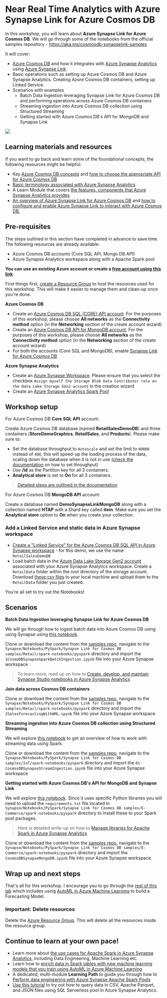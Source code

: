 # Near Real Time Analytics with Azure Synapse Link for Azure Cosmos DB

In this workshop, you will learn about **Azure Synapse Link for Azure Cosmos DB**. We will go through some of the notebooks from the official samples repository - https://aka.ms/cosmosdb-synapselink-samples

It will cover:

- [Azure Cosmos DB](https://docs.microsoft.com/azure/cosmos-db/?WT.mc_id=data-11340-abhishgu) and how it integrates with [Azure Synapse Analytics](https://docs.microsoft.com/azure/synapse-analytics/?WT.mc_id=data-11340-abhishgu) using [Azure Synapse Link](https://docs.microsoft.com/azure/cosmos-db/synapse-link?toc=/azure/synapse-analytics/toc.json&bc=/azure/synapse-analytics/breadcrumb/toc.json&WT.mc_id=data-11340-abhishgu).
- Basic operations such as setting up Azure Cosmos DB and Azure Synapse Analytics. Creating Azure Cosmos DB containers, setting up Linked Service.
- Scenarios with examples
    - Batch Data Ingestion leveraging Synapse Link for Azure Cosmos DB and performing operations across Azure Cosmos DB containers
    - Streaming ingestion into Azure Cosmos DB collection using Structured Streaming
    - Getting started with Azure Cosmos DB's API for MongoDB and Synapse Link

![](https://docs.microsoft.com/en-us/azure/cosmos-db/media/synapse-link/synapse-analytics-cosmos-db-architecture.png)

## Learning materials and resources

If you want to go back and learn some of the foundational concepts, the following resources might be helpful:

- Key [Azure Cosmos DB concepts](https://docs.microsoft.com/azure/cosmos-db/account-databases-containers-items?WT.mc_id=data-11340-abhishgu) and [how to choose the appropriate API for Azure Cosmos DB](https://docs.microsoft.com/learn/modules/choose-api-for-cosmos-db/?WT.mc_id=data-11340-abhishgu)
- [Basic terminology associated with Azure Synapse Analytics](https://docs.microsoft.com/azure/synapse-analytics/overview-terminology?WT.mc_id=data-11340-abhishgu) 
- A Learn Module that covers [the features, components that Azure Synapse Analytics provides](https://docs.microsoft.com/learn/modules/introduction-azure-synapse-analytics/?WT.mc_id=data-11340-abhishgu)
- [An overview of Azure Synapse Link for Azure Cosmos DB](https://docs.microsoft.com/azure/cosmos-db/synapse-link?WT.mc_id=data-11340-abhishgu) and [how to configure and enable Azure Synapse Link to interact with Azure Cosmos DB.](https://docs.microsoft.com/learn/modules/configure-azure-synapse-link-with-azure-cosmos-db/?WT.mc_id=data-11340-abhishgu)

## Pre-requisites

The steps outlined in this section have completed in advance to save time. The following resources are already available:

- Azure Cosmos DB accounts (Core SQL API, Mongo DB API)
- Azure Synapse Analytics workspace along with a Apache Spark pool

**You can use an existing Azure account or create a [free account using this link](https://aka.ms/azure-account-free)**

First things first, [create a Resource Group](https://docs.microsoft.com/azure/azure-resource-manager/management/manage-resource-groups-portal?WT.mc_id=data-11340-abhishgu#create-resource-groups) to host the resources used for this workshop. This will make it easier to manage them and clean-up once you're done.

**Azure Cosmos DB**

- Create an [Azure Cosmos DB SQL (CORE) API account](https://docs.microsoft.com/en-us/azure/cosmos-db/create-cosmosdb-resources-portal?WT.mc_id=data-11340-abhishgu#create-an-azure-cosmos-db-account). For the purposes of this workshop, please choose **All networks** as the **Connectivity method** option (in the **Networking** section of the create account wizard)
- Create an [Azure Cosmos DB API for MongoDB account](https://docs.microsoft.com/azure/cosmos-db/create-mongodb-dotnet?WT.mc_id=data-11340-abhishgu#create-a-database-account). For the purposes of this workshop, please choose **All networks** as the **Connectivity method** option (in the **Networking** section of the create account wizard)
- For both the accounts (Core SQL and MongoDB), enable [Synapse Link for Azure Cosmos DB](https://docs.microsoft.com/en-us/azure/cosmos-db/configure-synapse-link?WT.mc_id=data-11340-abhishgu#enable-synapse-link)

**Azure Synapse Analytics**

- Create an [Azure Synapse Workspace](https://docs.microsoft.com/azure/synapse-analytics/quickstart-create-workspace?WT.mc_id=data-11340-abhishgu). Please ensure that you select the checkbox `Assign myself the Storage Blob Data Contributor role on the Data Lake Storage Gen2 account` in the creation wizard
- Create an [Azure Synapse Analytics Spark Pool](https://docs.microsoft.com/azure/synapse-analytics/quickstart-create-apache-spark-pool-portal?WT.mc_id=data-11340-abhishgu)


## Workshop setup

For Azure Cosmos DB **Core SQL API** account:

Create Azure Cosmos DB database (named **RetailSalesDemoDB**) and three containers (**StoreDemoGraphics**, **RetailSales**, and **Products**). Please make sure to:

- Set the database throughput to `Autoscale` and set the limit to `40000` instead of `400`, this will speed-up the loading process of the data, scaling down the database when it is not in use ([check the documentation](https://docs.microsoft.com/azure/cosmos-db/provision-throughput-autoscale?WT.mc_id=data-11340-abhishgu) on how to set throughput)
- Use **/id** as the Partition key for all 3 containers.
- **Analytical store** is set to **On** for all 3 containers.

> [Detailed steps are outlined in the documentation](https://docs.microsoft.com/azure/cosmos-db/configure-synapse-link?WT.mc_id=reactor-3reg-reactor&WT.mc_id=data-11340-abhishgu#create-analytical-ttl)

For Azure Cosmos DB **MongoDB API** account:

Create a database named **DemoSynapseLinkMongoDB** along with a collection named **HTAP** with a Shard key called **item**. Make sure you set the **Analytical store** option to **On** when you create your collection.

### Add a Linked Service and static data in Azure Synapse workspace

- [Create a "Linked Service" for the Azure Cosmos DB SQL API in Azure Synapse workspace](https://docs.microsoft.com/azure/synapse-analytics/synapse-link/how-to-connect-synapse-link-cosmos-db?toc=/azure/cosmos-db/toc.json&bc=/azure/cosmos-db/breadcrumb/toc.json&WT.mc_id=data-11340-abhishgu#connect-an-azure-cosmos-db-database-to-an-azure-synapse-workspace) - for this demo, we use the name `RetailSalesDemoDB`
- Load batch data in the [Azure Data Lake Storage Gen2 account](https://docs.microsoft.com/azure/storage/blobs/data-lake-storage-introduction?WT.mc_id=data-11340-abhishgu) associated with your Azure Synapse Analytics workspace. Create a `RetailData` folder within the root directory of the storage account. Download [these csv files](https://github.com/Azure-Samples/Synapse/tree/master/Notebooks/PySpark/Synapse%20Link%20for%20Cosmos%20DB%20samples/Retail/RetailData) to your local machine and upload them to the  `RetailData` folder you just created.

You're all set to try out the Notebooks!

## Scenarios

**Batch Data Ingestion leveraging Synapse Link for Azure Cosmos DB**

We will go through how to ingest batch data into Azure Cosmos DB using using Synapse using [this notebook](https://github.com/Azure-Samples/Synapse/blob/master/Notebooks/PySpark/Synapse%20Link%20for%20Cosmos%20DB%20samples/Retail/spark-notebooks/pyspark/1CosmoDBSynapseSparkBatchIngestion.ipynb).

Clone or download the content from the [samples repo](https://github.com/Azure-Samples/Synapse), navigate to the `Synapse/Notebooks/PySpark/Synapse Link for Cosmos DB samples/Retail/spark-notebooks/pyspark` directory and import the `1CosmoDBSynapseSparkBatchIngestion.ipynb` file into your Azure Synapse workspace

> To learn more, read up on how to [Create, develop, and maintain Synapse Studio notebooks in Azure Synapse Analytics](https://docs.microsoft.com/azure/synapse-analytics/spark/apache-spark-development-using-notebooks?tabs=classical&WT.mc_id=data-11340-abhishgu)

**Join data across Cosmos DB containers**

Clone or download the content from the [samples repo](https://github.com/Azure-Samples/Synapse), navigate to the `Synapse/Notebooks/PySpark/Synapse Link for Cosmos DB samples/Retail/spark-notebooks/pyspark` directory and import the `2SalesForecastingWithAML.ipynb` file into your Azure Synapse workspace

**Streaming ingestion into Azure Cosmos DB collection using Structured Streaming**

We will explore [this notebook](https://github.com/Azure-Samples/Synapse/blob/master/Notebooks/PySpark/Synapse%20Link%20for%20Cosmos%20DB%20samples/IoT/spark-notebooks/pyspark/01-CosmosDBSynapseStreamIngestion.ipynb) to get an overview of how to work with streaming data using Spark.

Clone or download the content from the [samples repo](https://github.com/Azure-Samples/Synapse), navigate to the `Synapse/Notebooks/PySpark/Synapse Link for Cosmos DB samples/IoT/spark-notebooks/pyspark` directory and import the `01-CosmosDBSynapseStreamIngestion.ipynb` file into your Azure Synapse workspace

**Getting started with Azure Cosmos DB's API for MongoDB and Synapse Link**

We will explore [this notebook](https://github.com/Azure-Samples/Synapse/blob/master/Notebooks/PySpark/Synapse%20Link%20for%20Cosmos%20DB%20samples/IoT/spark-notebooks/pyspark/01-CosmosDBSynapseStreamIngestion.ipynb). Since it uses specific Python libraries you will need to upload the `requirements.txt` file located in `Synapse/Notebooks/PySpark/Synapse Link for Cosmos DB samples/E-Commerce/spark-notebooks/pyspark` directory to install these to your Spark pool packages.

> Here is detailed write-up on how to [Manage libraries for Apache Spark in Azure Synapse Analytics](https://docs.microsoft.com/azure/synapse-analytics/spark/apache-spark-azure-portal-add-libraries?WT.mc_id=data-11340-abhishgu)

Clone or download the content from the [samples repo](https://github.com/Azure-Samples/Synapse), navigate to the `Synapse/Notebooks/PySpark/Synapse Link for Cosmos DB samples/E-Commerce/spark-notebooks/pyspark` directory and import the `CosmosDBSynapseMongoDB.ipynb` file into your Azure Synapse workspace.

## Wrap up and next steps

That's all for this workshop. I encourage you to go through the [rest of this lab](https://github.com/Azure-Samples/Synapse/blob/master/Notebooks/PySpark/Synapse%20Link%20for%20Cosmos%20DB%20samples/Retail/spark-notebooks/pyspark/2SalesForecastingWithAML.ipynb) which includes using [AutoML in Azure Machine Learning](https://docs.microsoft.com/azure/machine-learning/concept-automated-ml?WT.mc_id=data-11340-abhishgu) to build a Forecasting Model.

### Important: Delete resources

Delete the [Azure Resource Group](https://docs.microsoft.com/azure/azure-resource-manager/management/manage-resource-groups-portal?WT.mc_id=data-11340-abhishgu#delete-resource-groups). This will delete all the resources inside the resource group.

## Continue to learn at your own pace!

- Learn more about [the use cases for Apache Spark in Azure Synapse Analytics](https://docs.microsoft.com/azure/synapse-analytics/spark/apache-spark-overview?WT.mc_id=data-11340-abhishgu#apache-spark-in-azure-synapse-analytics-use-cases), including Data Engineering, Machine Learning etc.
- Learn how to [enrich data in Spark tables with new machine learning models that you train using AutoML in Azure Machine Learning](https://docs.microsoft.com/azure/synapse-analytics/machine-learning/tutorial-automl?WT.mc_id=data-11340-abhishgu)
- A dedicated, multi-module **Learning Path** to guide you through how to [Perform data engineering with Azure Synapse Apache Spark Pools](https://docs.microsoft.com/learn/paths/perform-data-engineering-with-azure-synapse-apache-spark-pools/?WT.mc_id=data-11340-abhishgu)
- [Use this tutorial](https://docs.microsoft.com/azure/synapse-analytics/quickstart-sql-on-demand?WT.mc_id=data-11340-abhishgu) to try out how to query data in CSV, Apache Parquet, and JSON files using SQL Serverless pool in Azure Synapse Analytics.